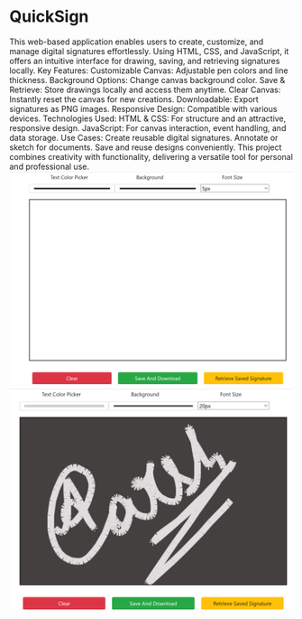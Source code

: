 # QuickSign
This web-based application enables users to create, customize, and manage digital signatures effortlessly. Using HTML, CSS, and JavaScript, it offers an intuitive interface for drawing, saving, and retrieving signatures locally.
Key Features:
Customizable Canvas: Adjustable pen colors and line thickness.
Background Options: Change canvas background color.
Save & Retrieve: Store drawings locally and access them anytime.
Clear Canvas: Instantly reset the canvas for new creations.
Downloadable: Export signatures as PNG images.
Responsive Design: Compatible with various devices.
Technologies Used:
HTML & CSS: For structure and an attractive, responsive design.
JavaScript: For canvas interaction, event handling, and data storage.
Use Cases:
Create reusable digital signatures.
Annotate or sketch for documents.
Save and reuse designs conveniently.
This project combines creativity with functionality, delivering a versatile tool for personal and professional use.
![image alt](https://github.com/Aarsh-s-Lal/QuickSign/blob/3317320e6422d34efec3ef36de6c46f86489086c/images/front.png)
![image alt](https://github.com/Aarsh-s-Lal/QuickSign/blob/9c7516b9e67e0f01e7edfc0c96d0394b2af1fee3/images/Screenshot%202025-01-23%20135806.png)
